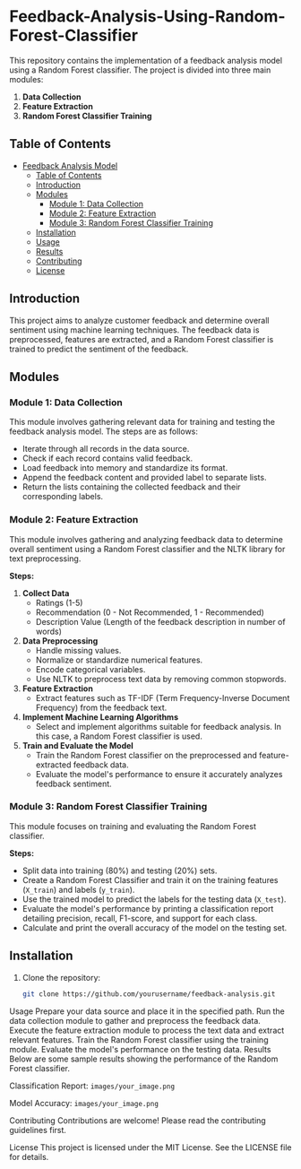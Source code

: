# Feedback-Analysis-Using-Random-Forest-Classifier

This repository contains the implementation of a feedback analysis model using a Random Forest classifier. The project is divided into three main modules:

1. **Data Collection**
2. **Feature Extraction**
3. **Random Forest Classifier Training**

## Table of Contents

- [Feedback Analysis Model](#feedback-analysis-model)
  - [Table of Contents](#table-of-contents)
  - [Introduction](#introduction)
  - [Modules](#modules)
    - [Module 1: Data Collection](#module-1-data-collection)
    - [Module 2: Feature Extraction](#module-2-feature-extraction)
    - [Module 3: Random Forest Classifier Training](#module-3-random-forest-classifier-training)
  - [Installation](#installation)
  - [Usage](#usage)
  - [Results](#results)
  - [Contributing](#contributing)
  - [License](#license)

## Introduction

This project aims to analyze customer feedback and determine overall sentiment using machine learning techniques. The feedback data is preprocessed, features are extracted, and a Random Forest classifier is trained to predict the sentiment of the feedback.

## Modules

### Module 1: Data Collection

This module involves gathering relevant data for training and testing the feedback analysis model. The steps are as follows:

- Iterate through all records in the data source.
- Check if each record contains valid feedback.
- Load feedback into memory and standardize its format.
- Append the feedback content and provided label to separate lists.
- Return the lists containing the collected feedback and their corresponding labels.

### Module 2: Feature Extraction

This module involves gathering and analyzing feedback data to determine overall sentiment using a Random Forest classifier and the NLTK library for text preprocessing.

**Steps:**

1. **Collect Data**
   - Ratings (1-5)
   - Recommendation (0 - Not Recommended, 1 - Recommended)
   - Description Value (Length of the feedback description in number of words)
2. **Data Preprocessing**
   - Handle missing values.
   - Normalize or standardize numerical features.
   - Encode categorical variables.
   - Use NLTK to preprocess text data by removing common stopwords.
3. **Feature Extraction**
   - Extract features such as TF-IDF (Term Frequency-Inverse Document Frequency) from the feedback text.
4. **Implement Machine Learning Algorithms**
   - Select and implement algorithms suitable for feedback analysis. In this case, a Random Forest classifier is used.
5. **Train and Evaluate the Model**
   - Train the Random Forest classifier on the preprocessed and feature-extracted feedback data.
   - Evaluate the model's performance to ensure it accurately analyzes feedback sentiment.

### Module 3: Random Forest Classifier Training

This module focuses on training and evaluating the Random Forest classifier.

**Steps:**

- Split data into training (80%) and testing (20%) sets.
- Create a Random Forest Classifier and train it on the training features (`X_train`) and labels (`y_train`).
- Use the trained model to predict the labels for the testing data (`X_test`).
- Evaluate the model's performance by printing a classification report detailing precision, recall, F1-score, and support for each class.
- Calculate and print the overall accuracy of the model on the testing set.

## Installation

1. Clone the repository:
   ```bash
   git clone https://github.com/yourusername/feedback-analysis.git

Usage
Prepare your data source and place it in the specified path.
Run the data collection module to gather and preprocess the feedback data.
Execute the feature extraction module to process the text data and extract relevant features.
Train the Random Forest classifier using the training module.
Evaluate the model's performance on the testing data.
Results
Below are some sample results showing the performance of the Random Forest classifier.

Classification Report:
`images/your_image.png`

Model Accuracy:
`images/your_image.png`

Contributing
Contributions are welcome! Please read the contributing guidelines first.

License
This project is licensed under the MIT License. See the LICENSE file for details.

